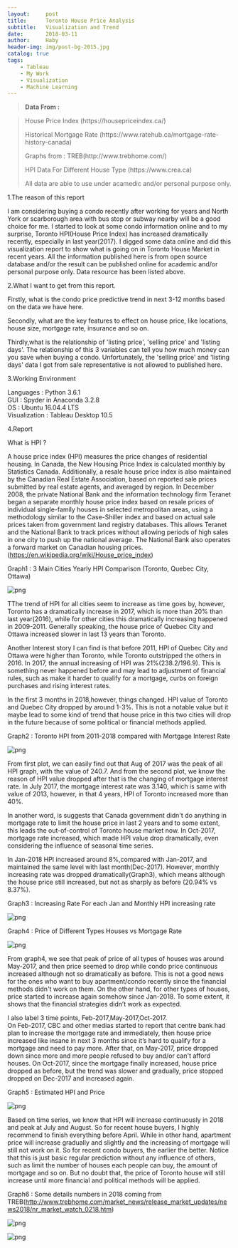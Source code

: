 ```yaml
---
layout:     post
title:      Toronto House Price Analysis
subtitle:   Visualization and Trend
date:       2018-03-11
author:     Haby
header-img: img/post-bg-2015.jpg
catalog: true
tags:
    - Tableau
    - My Work
    - Visualization
    - Machine Learning
---
```


> <b>Data From :</b>

> <p>House Price Index (https://housepriceindex.ca/)</p>
> <p>Historical Mortgage Rate (https://www.ratehub.ca/mortgage-rate-history-canada)</p>
> <p>Graphs from : TREB(http://www.trebhome.com/)</p>
> <p>HPI Data For Different House Type (https://www.crea.ca)
> <p>All data are able to use under acamedic and/or personal purpose only.</p>


1.The reason of this report

I am considering buying a condo recently after working for years and North York or scarborough area with bus stop or subway nearby will be a good choice for me. I started to look at some condo information online and to my surprise, Toronto HPI(House Price Index) has increased dramatically recently, especially in last year(2017). I digged some data online and did this visualization report to show what is going on in Toronto House Market in recent years. All the information published here is from open source database and/or the result can be published online for academic and/or personal purpose only. Data resource has been listed above.




2.What I want to get from this report.

Firstly, what is the condo price predictive trend in next 3-12 months based on the data we have here.</br>

Secondly, what are the key features to effect on house price, like locations, house size, mortgage rate, insurance and so on. </br>

Thirdly,what is the relationship of 'listing price', 'selling price' and 'listing days'. The relationship of this 3 variables can tell you how much money can you save when buying a condo. Unfortunately, the 'selling price' and 'listing days' data I got from sale representative is not allowed to published here.</br>



3.Working Environment

Languages : Python 3.6.1<br>
GUI : Spyder in Anaconda 3.2.8<br>
OS : Ubuntu 16.04.4 LTS<br>
Visualization : Tableau Desktop 10.5<br>

4.Report

What is HPI ? </br>

A house price index (HPI) measures the price changes of residential housing. In Canada, the New Housing Price Index is calculated monthly by Statistics Canada. Additionally, a resale house price index is also maintained by the Canadian Real Estate Association, based on reported sale prices submitted by real estate agents, and averaged by region. In December 2008, the private National Bank and the information technology firm Teranet began a separate monthly house price index based on resale prices of individual single-family houses in selected metropolitan areas, using a methodology similar to the Case-Shiller index and based on actual sale prices taken from government land registry databases. This allows Teranet and the National Bank to track prices without allowing periods of high sales in one city to push up the national average. The National Bank also operates a forward market on Canadian housing prices.(https://en.wikipedia.org/wiki/House_price_index)

Graph1 : 3 Main Cities Yearly HPI Comparison (Toronto, Quebec City, Ottawa)

  ![png](/img/thp1.png)

TThe trend of HPI for all cities seem to increase as time goes by, however, Toronto has a dramatically increase in 2017, which is more than 20% than last year(2016), while for other cities this dramatically increasing happened in 2009-2011. Generally speaking, the house price of Quebec City and Ottawa increased slower in last 13 years than Toronto.</br>

Another Interest story I can find is that before 2011, HPI of Quebec City and Ottawa were higher than Toronto, while Toronto outstripped the others in 2016. In 2017, the annual increasing of HPI was 21%(238.2/196.9). This is something never happened before and may lead to adjustment of financial rules, such as make it harder to qualify for a mortgage, curbs on foreign purchases and rising interest rates.  </br>

In the first 3 months in 2018,however, things changed. HPI value of Toronto and Quebec City dropped by around 1-3%. This is not a notable value but it maybe lead to some kind of trend that house price in this two cities will drop in the future because of some political or financial methods applied. </br>



Graph2 : Toronto HPI from 2011-2018 compared with Mortgage Interest Rate

  ![png](/img/thp2.png)

From first plot, we can easily find out that Aug of 2017 was the peak of all HPI graph, with the value of 240.7. And from the second plot, we know the reason of HPI value dropped after that is the changing of mortgage interest rate. In July 2017, the mortgage interest rate was 3.140, which is same with value of 2013, however, in that 4 years, HPI of Toronto increased more than 40%. </br>

In another word, is suggests that Canada government didn't do anything in mortgage rate to limit the house price in last 2 years and to some extent, this leads the out-of-control of Toronto house market now. In Oct-2017, mortgage rate increased, which made HPI value drop dramatically, even considering the influence of seasonal time series. </br>

In Jan-2018 HPI increased around 8%,compared with Jan-2017,  and maintained the same level with last month(Dec-2017). However, monthly increasing rate was dropped dramatically(Graph3), which means although the house price still increased, but not as sharply as before (20.94% vs 8.37%). </br>



Graph3 : Increasing Rate For each Jan and Monthly HPI increasing rate

  ![png](/img/thp3.png)

Graph4 : Price of Different Types Houses vs Mortgage Rate

  ![png](/img/thp4.png)

From graph4, we see that peak of price of all types of houses was around May-2017, and then price seemed to drop while condo price continuous increased although not so dramatically as before. This is not a good news for the ones who want to buy apartment/condo recently since the financial methods didn't work on them. On the other hand, for other types of houses, price started to increase again somehow since Jan-2018. To some extent, it shows that the financial strategies didn’t work as expected.  </br>

I also label 3 time points, Feb-2017,May-2017,Oct-2017. </br>
On Feb-2017, CBC and other medias started to report that centre bank had plan to increase the mortgage rate and immediately, then house price increased like insane in next 3 months since it’s hard to qualify for a mortgage and need to pay more. After that, on May-2017, price dropped down since more and more people refused to buy and/or can't afford houses. On Oct-2017, since the mortgage finally increased, house price dropped as before, but the trend was slower and gradually, price stopped dropped on Dec-2017 and increased again.</br>


Graph5 : Estimated HPI and Price

  ![png](/img/thp5.png)

Based on time series, we know that HPI will increase continuously in 2018 and peak at July and August. So for recent house buyers, I highly recommend to finish everything before April. While in other hand, apartment price will increase gradually and slightly and the increasing of mortgage will still not work on it. So for recent condo buyers, the earlier the better. Notice that this is just basic regular prediction without any influence of others, such as limit the number of houses each people can buy, the amount of mortgage and so on. But no doubt that, the price of Toronto house will still increase until more financial and political methods will be applied.


Graph6 : Some details numbers in 2018 coming from TREB(http://www.trebhome.com/market_news/release_market_updates/news2018/nr_market_watch_0218.htm)

  ![png](/img/thp6.png)

  ![png](/img/thp7.png)
